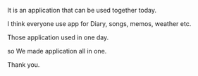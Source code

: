
It is an application that can be used together today.

I think everyone use app for Diary, songs, memos, weather etc.

Those application used in one day.

so We made application all in one.

Thank you.
